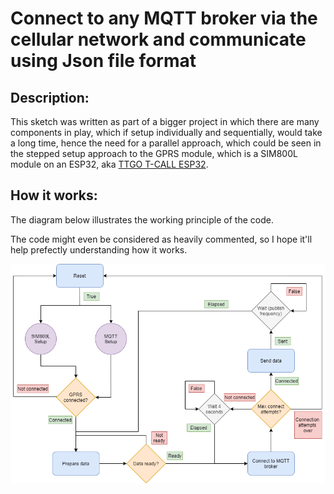 # Connect to any MQTT broker via the cellular network and communicate using Json file format

## Description:

This sketch was written as part of a bigger project in which there are many components in play, which if setup individually and sequentially, would take a long time, hence the need for a parallel approach, which could be seen in the stepped setup approach to the GPRS module, which is a SIM800L module on an ESP32, aka [TTGO T-CALL ESP32](https://github.com/Xinyuan-LilyGO/LilyGo-T-Call-SIM800).

## How it works:

The diagram below illustrates the working principle of the code. 

The code might even be considered as heavily commented, so I hope it'll help prefectly understanding how it works.

<img src="Images/Logic_flow.png" width="720">
